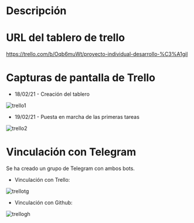 # Descripción

# URL del tablero de trello

https://trello.com/b/Oqb6muWt/proyecto-individual-desarrollo-%C3%A1gil

# Capturas de pantalla de Trello

- 18/02/21 - Creación del tablero

![trello1](https://user-images.githubusercontent.com/49394226/108475102-8f4d5880-7290-11eb-8e51-d1ac1743199a.PNG)

- 19/02/21 - Puesta en marcha de las primeras tareas

![trello2](https://user-images.githubusercontent.com/49394226/108475139-9b391a80-7290-11eb-84e4-6f4e7ac3d5b1.PNG)

# Vinculación con Telegram

Se ha creado un grupo de Telegram con ambos bots. 

- Vinculación con Trello:

![trellotg](https://user-images.githubusercontent.com/49394226/108475737-67aac000-7291-11eb-8eed-01b52311ed5d.PNG)

- Vinculación con Github:

![trellogh](https://user-images.githubusercontent.com/49394226/108475883-9de83f80-7291-11eb-8f05-df73c54c3d66.PNG)



